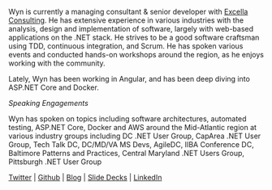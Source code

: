 Wyn is currently a managing consultant & senior developer with [Excella Consulting](https://excella.com). He has extensive experience in various industries with the analysis, design and implementation of software, largely with web-based applications on the .NET stack. He strives to be a good software craftsman using TDD, continuous integration, and Scrum. He has spoken various events and conducted hands-on workshops around the region, as he enjoys working with the community.

Lately, Wyn has been working in Angular, and has been deep diving into ASP.NET Core and Docker.

*Speaking Engagements*

Wyn has spoken on topics including software architectures, automated testing, ASP.NET Core, Docker and AWS around the Mid-Atlantic region at various industry groups including DC .NET User Group, CapArea .NET User Group, Tech Talk DC, DC/MD/VA MS Devs, AgileDC, IIBA Conference DC, Baltimore Patterns and Practices, Central Maryland .NET Users Group, Pittsburgh .NET User Group

[Twitter](https://twitter.com/wynv) | [Github](https://github.com/wyntuition) | [Blog](https://www.excella.com/insights/author/wynv) | [Slide Decks](http://www.slideshare.net/wynvandevanter) | [LinkedIn](https://www.linkedin.com/in/wyntuition)
